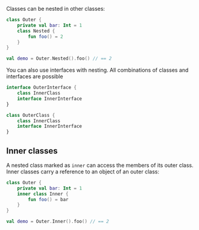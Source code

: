Classes can be nested in other classes:
```kt
class Outer {
	private val bar: Int = 1
	class Nested {
		fun foo() = 2
	}
}

val demo = Outer.Nested().foo() // == 2
```

You can also use interfaces with nesting. All combinations of classes and interfaces are possible
```kt
interface OuterInterface { 
	class InnerClass 
	interface InnerInterface 
} 

class OuterClass { 
	class InnerClass 
	interface InnerInterface 
}
```

## Inner classes
A nested class marked as `inner` can access the members of its outer class. Inner classes carry a reference to an object of an outer class:
```kt
class Outer {
	private val bar: Int = 1
	inner class Inner {
		fun foo() = bar
	}
}

val demo = Outer.Inner().foo() // == 2
```